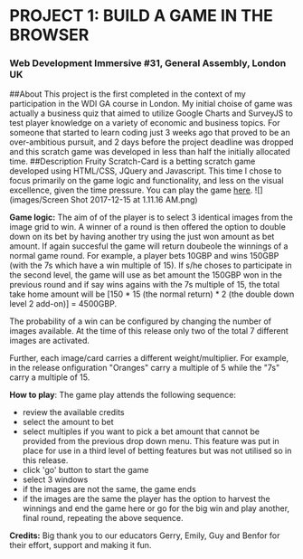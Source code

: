 # **PROJECT 1: BUILD A GAME IN THE BROWSER**
### Web Development Immersive #31, General Assembly, London UK

##About
This project is the first completed in the context of my participation in the WDI GA course in London. My initial choise of game was actually a business quiz that aimed to utilize Google Charts and SurveyJS to test player knowledge on a variety of economic and business topics. For someone that started to learn coding just 3 weeks ago that proved to be an over-ambitious pursuit, and 2 days before the project deadline was dropped and this scratch game was developed in less than half the initially allocated time.
##Description
Fruity Scratch-Card is a betting scratch game  developed using HTML/CSS, JQuery and Javascript. This time I chose to focus primarily on the game logic and functionality, and less on the visual excellence, given the time pressure. You can play the game [here](https://kg-firstapp.herokuapp.com/). 
![](images/Screen Shot 2017-12-15 at 1.11.16 AM.png)

**Game logic:** The aim of of the player is to select 3 identical images from the image grid to win. A winner of a round is then offered the option to double down on its bet by having another try using the just won amount as bet amount. If again succesful the game will return doubeole the winnings of a normal game round. For example, a player bets 10GBP and wins 150GBP (with the 7s which have a win multiple of 15). If s/he choses to participate in the second level, the game will use as bet amount the 150GBP won in the previous round and if say wins agains with the 7s multiple of 15, the total take home amount will be [150 * 15 (the normal return) * 2 (the double down level 2 add-on)] = 4500GBP.

The probability of a win can be configured by changing the number of images available. At the time of this release only two of the total 7 different images are activated.

Further, each image/card carries a different weight/multiplier. For example, in the release onfiguration "Oranges"  carry a multiple of 5 while the "7s" carry a multiple of 15.

**How to play**: The game play attends the following sequence:
* review the available credits
* select the amount to bet
* select multiples if you want to pick a bet amount that cannot be provided from the previous drop down menu. This feature was put in place for use in a third level of betting features but was not utilised so in this release.
* click 'go' button to start the game
* select 3 windows
* if the images are not the same, the game ends
* if the images are the same the player has the option to harvest the winnings and end the game here or go for the big win and play another, final round, repeating the above sequence.  

**Credits:** Big thank you to our educators Gerry, Emily, Guy and Benfor for their effort, support and making it fun.


